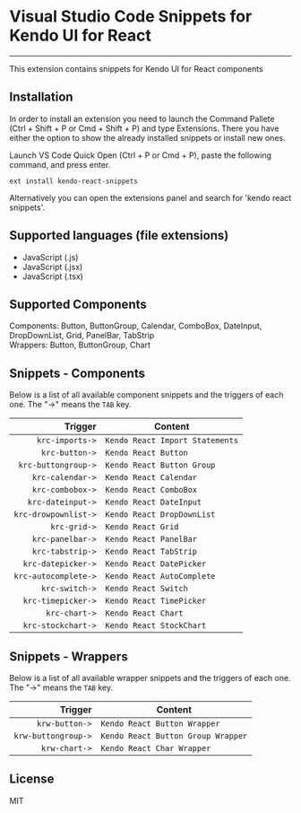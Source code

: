 # Visual Studio Code Snippets for Kendo UI for React

-------------------

This extension contains snippets for Kendo UI for React components

## Installation

In order to install an extension you need to launch the Command Pallete (Ctrl + Shift + P or Cmd + Shift + P) and type Extensions.
There you have either the option to show the already installed snippets or install new ones.

Launch VS Code Quick Open (Ctrl + P or Cmd + P), paste the following command, and press enter.

`ext install kendo-react-snippets`

Alternatively you can open the extensions panel and search for 'kendo react snippets'.

## Supported languages (file extensions)

* JavaScript (.js)
* JavaScript (.jsx)
* JavaScript (.tsx)

## Supported Components

Components: Button, ButtonGroup, Calendar, ComboBox, DateInput, DropDownList, Grid, PanelBar, TabStrip  
Wrappers: Button, ButtonGroup, Chart

## Snippets - Components

Below is a list of all available component snippets and the triggers of each one. The "->" means the `TAB` key.

| Trigger  | Content |
| -------: | ------- |
| `krc-imports->` | `Kendo React Import Statements` |
| `krc-button->` | `Kendo React Button` |
| `krc-buttongroup->` | `Kendo React Button Group` |
| `krc-calendar->` | `Kendo React Calendar` |
| `krc-combobox->` | `Kendo React ComboBox` |
| `krc-dateinput->` | `Kendo React DateInput` |
| `krc-drowpownlist->` | `Kendo React DropDownList` |
| `krc-grid->` | `Kendo React Grid` |
| `krc-panelbar->` | `Kendo React PanelBar` |
| `krc-tabstrip->` | `Kendo React TabStrip` |
| `krc-datepicker->` | `Kendo React DatePicker` |
| `krc-autocomplete->` | `Kendo React AutoComplete` |
| `krc-switch->` | `Kendo React Switch` |
| `krc-timepicker->` | `Kendo React TimePicker` |
| `krc-chart->` | `Kendo React Chart` |
| `krc-stockchart->` | `Kendo React StockChart` |

## Snippets - Wrappers

Below is a list of all available wrapper snippets and the triggers of each one. The "->" means the `TAB` key.

| Trigger  | Content |
| -------: | ------- |
| `krw-button->` | `Kendo React Button Wrapper` |
| `krw-buttongroup->` | `Kendo React Button Group Wrapper` |
| `krw-chart->` | `Kendo React Char Wrapper` |

## License

MIT